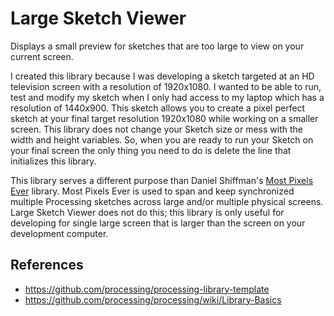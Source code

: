 # Large Sketch Viewer
Displays a small preview for sketches that are too large to view on your current screen.

I created this library because I was developing a sketch targeted at an HD television screen with a resolution of 1920x1080. I wanted to be able to run, test and modify my sketch when I only had access to my laptop which has a resolution of 1440x900. This sketch allows you to create a pixel perfect sketch at your final target resolution 1920x1080 while working on a smaller screen. This library does not change your Sketch size or mess with the width and height variables. So, when you are ready to run your Sketch on your final screen the only thing you need to do is delete the line that initializes this library.

This library serves a different purpose than Daniel Shiffman's [Most Pixels Ever](https://github.com/shiffman/Most-Pixels-Ever-Processing) library. Most Pixels Ever is used to span and keep synchronized multiple Processing sketches across large and/or multiple physical screens. Large Sketch Viewer does not do this; this library is only useful for developing for single large screen that is larger than the screen on your development computer.   

## References
 * <https://github.com/processing/processing-library-template>
 * <https://github.com/processing/processing/wiki/Library-Basics>